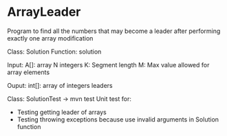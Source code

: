 # ArrayLeader
Program to find all the numbers that may become a leader after performing exactly one array modification

Class: Solution
Function: solution

Input:
A[]: array N integers
K: Segment length
M: Max value allowed for array elements

Ouput:
int[]: array of integers leaders


Class: SolutionTest -> mvn test
Unit test for:
- Testing getting leader of arrays
- Testing throwing exceptions because use invalid arguments in Solution function







